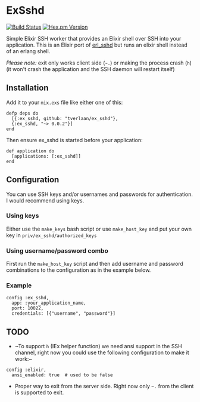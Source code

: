 # ExSshd

[![Build Status](https://travis-ci.org/tverlaan/ex_sshd.svg?branch=master)](https://travis-ci.org/tverlaan/ex_sshd)
[![Hex.pm Version](https://img.shields.io/hexpm/v/ex_sshd.svg?style=flat)](https://hex.pm/packages/ex_sshd)

Simple Elixir SSH worker that provides an Elixir shell over SSH into your application. This is an Elixir port of [erl_sshd](https://github.com/ivanos/erl_sshd) but runs an elixir shell instead of an erlang shell.

*Please note:* exit only works client side (`~.`) or making the process crash (`h`) (it won't crash the application and the SSH daemon will restart itself)

## Installation

Add it to your `mix.exs` file like either one of this:
```
defp deps do
  [{:ex_sshd, github: "tverlaan/ex_sshd"},
  {:ex_sshd, "~> 0.0.2"}]
end
```

Then ensure ex_sshd is started before your application:
```
def application do
  [applications: [:ex_sshd]]
end
```

## Configuration

You can use SSH keys and/or usernames and passwords for authentication. I would recommend using keys.

### Using keys

Either use the `make_keys` bash script or use `make_host_key` and put your own key in `priv/ex_sshd/authorized_keys`

### Using username/password combo

First run the `make_host_key` script and then add username and password combinations to the configuration as in the example below.

### Example

```
config :ex_sshd,
  app: :your_application_name,
  port: 10022,
  credentials: [{"username", "password"}]
```


## TODO

- ~To support `h` (IEx helper function) we need ansi support in the SSH channel, right now you could use the following configuration to make it work:~

```
config :elixir,
  ansi_enabled: true  # used to be false
```

- Proper way to exit from the server side. Right now only `~.` from the client is supported to exit.
